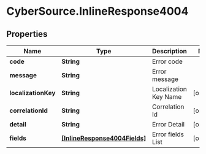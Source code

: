# CyberSource.InlineResponse4004

## Properties
Name | Type | Description | Notes
------------ | ------------- | ------------- | -------------
**code** | **String** | Error code | 
**message** | **String** | Error message | 
**localizationKey** | **String** | Localization Key Name | [optional] 
**correlationId** | **String** | Correlation Id | [optional] 
**detail** | **String** | Error Detail | [optional] 
**fields** | [**[InlineResponse4004Fields]**](InlineResponse4004Fields.md) | Error fields List | [optional] 



